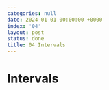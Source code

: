 ```yaml
---
categories: null
date: 2024-01-01 00:00:00 +0000
index: '04'
layout: post
status: done
title: 04 Intervals
---
```


# Intervals